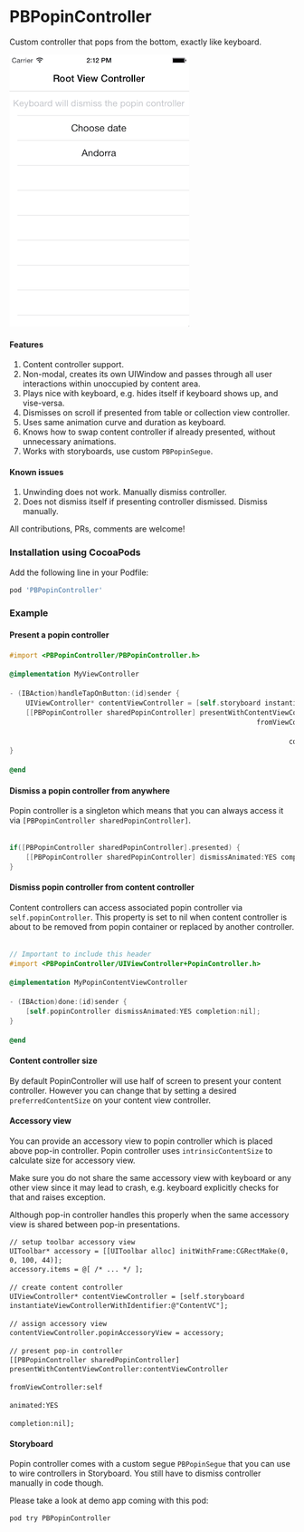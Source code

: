 # PBPopinController

Custom controller that pops from the bottom, exactly like keyboard.

![GIF Image](https://raw.githubusercontent.com/pronebird/PBPopinController/master/README%20Images/PopinController.gif)

#### Features

1. Content controller support.
2. Non-modal, creates its own UIWindow and passes through all user interactions within unoccupied by content area.
3. Plays nice with keyboard, e.g. hides itself if keyboard shows up, and vise-versa.
4. Dismisses on scroll if presented from table or collection view controller.
5. Uses same animation curve and duration as keyboard.
6. Knows how to swap content controller if already presented, without unnecessary animations.
7. Works with storyboards, use custom `PBPopinSegue`.

#### Known issues

1. Unwinding does not work. Manually dismiss controller.
2. Does not dismiss itself if presenting controller dismissed. Dismiss manually.

All contributions, PRs, comments are welcome!

### Installation using CocoaPods

Add the following line in your Podfile:

```ruby
pod 'PBPopinController'
```

### Example

#### Present a popin controller

```objective-c
#import <PBPopinController/PBPopinController.h>

@implementation MyViewController

- (IBAction)handleTapOnButton:(id)sender {
    UIViewController* contentViewController = [self.storyboard instantiateViewControllerWithIdentifier:@"ContentVC"];
    [[PBPopinController sharedPopinController] presentWithContentViewController:contentViewController
                                                             fromViewController:self
                                                                       animated:YES
                                                                     completion:nil];
}

@end

```

#### Dismiss a popin controller from anywhere

Popin controller is a singleton which means that you can always access it via `[PBPopinController sharedPopinController]`.

```objective-c

if([PBPopinController sharedPopinController].presented) {
    [[PBPopinController sharedPopinController] dismissAnimated:YES completion:nil];
}

```

#### Dismiss popin controller from content controller

Content controllers can access associated popin controller via `self.popinController`. This property is set to nil when content controller is about to be removed from popin container or replaced by another controller.

```objective-c

// Important to include this header
#import <PBPopinController/UIViewController+PopinController.h>

@implementation MyPopinContentViewController

- (IBAction)done:(id)sender {
    [self.popinController dismissAnimated:YES completion:nil];
}

@end

```

#### Content controller size

By default PopinController will use half of screen to present your content controller. However you can change that by setting a desired `preferredContentSize` on your content view controller.

#### Accessory view

You can provide an accessory view to popin controller which is placed above pop-in controller. Popin controller uses `intrinsicContentSize` to calculate size for accessory view.

Make sure you do not share the same accessory view with keyboard or any other view since it may lead to crash, e.g. keyboard explicitly checks for that and raises exception.

Although pop-in controller handles this properly when the same accessory view is shared between pop-in presentations.

```objc
// setup toolbar accessory view
UIToolbar* accessory = [[UIToolbar alloc] initWithFrame:CGRectMake(0, 0, 100, 44)];
accessory.items = @[ /* ... */ ];

// create content controller
UIViewController* contentViewController = [self.storyboard instantiateViewControllerWithIdentifier:@"ContentVC"];

// assign accessory view
contentViewController.popinAccessoryView = accessory;

// present pop-in controller
[[PBPopinController sharedPopinController] presentWithContentViewController:contentViewController
                                                         fromViewController:self
                                                                   animated:YES
                                                                 completion:nil];
```

#### Storyboard

Popin controller comes with a custom segue `PBPopinSegue` that you can use to wire controllers in Storyboard. You still have to dismiss controller manually in code though.

Please take a look at demo app coming with this pod:

```bash
pod try PBPopinController
```
